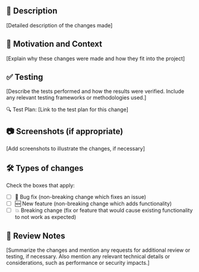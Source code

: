 ## 📝 Description

[Detailed description of the changes made]

## 🚀 Motivation and Context

[Explain why these changes were made and how they fit into the project]

## ✅ Testing

[Describe the tests performed and how the results were verified. Include any relevant testing frameworks or methodologies used.]

🔍 Test Plan: [Link to the test plan for this change]

## 📷 Screenshots (if appropriate)

[Add screenshots to illustrate the changes, if necessary]

## 🛠️ Types of changes

Check the boxes that apply:

- [ ] 🐞 Bug fix (non-breaking change which fixes an issue)
- [ ] 🆕 New feature (non-breaking change which adds functionality)
- [ ] 💥 Breaking change (fix or feature that would cause existing functionality to not work as expected)

## 📝 Review Notes

[Summarize the changes and mention any requests for additional review or testing, if necessary. Also mention any relevant technical details or considerations, such as performance or security impacts.]